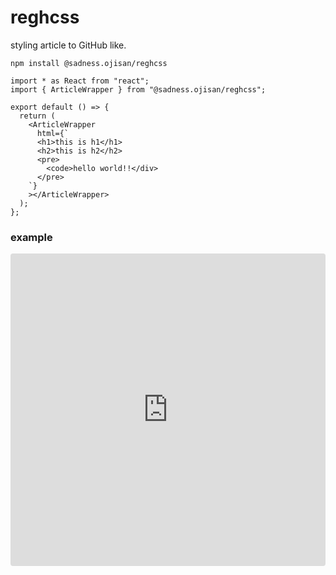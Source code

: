 # reghcss

styling article to GitHub like.

```
npm install @sadness.ojisan/reghcss
```

```tsx
import * as React from "react";
import { ArticleWrapper } from "@sadness.ojisan/reghcss";

export default () => {
  return (
    <ArticleWrapper
      html={`
      <h1>this is h1</h1>
      <h2>this is h2</h2>
      <pre>
        <code>hello world!!</div>
      </pre>
    `}
    ></ArticleWrapper>
  );
};
```

### example

<iframe src="https://codesandbox.io/embed/tender-swanson-r2ov9?fontsize=14&hidenavigation=1&theme=dark"
     style="width:100%; height:500px; border:0; border-radius: 4px; overflow:hidden;"
     title="reghcss-example"
     allow="accelerometer; ambient-light-sensor; camera; encrypted-media; geolocation; gyroscope; hid; microphone; midi; payment; usb; vr; xr-spatial-tracking"
     sandbox="allow-forms allow-modals allow-popups allow-presentation allow-same-origin allow-scripts"
   ></iframe>
